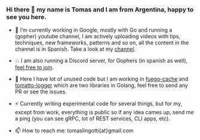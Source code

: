 ### Hi there 👋 my name is Tomas and I am from Argentina, happy to see you here.

- 🔭 I’m currently working in Google, mostly with Go and running a (gopher) youtube channel, I am 
   actively uploading videos with tips, techniques, new frameworks, patterns and so on, all the 
   content in the channel is in Spanish. Take a look at my [channel](https://youtube.com/tomaslingotti).

- 💥 I am also running a Discord server, for Gophers (in spanish as well), [feel free to join](https://discord.io/go-latam).

- 🌱 Here I have lot of unused code but I am working in [fuego-cache](https://github.com/tomiok/fuego-cache) and [tomatto-logger](https://github.com/tomiok/tomatto-logger) which    are two libraries in Golang, feel free to send any PR or see the issues.

- ⚡ Currently writing experimental code for several things, but for my, except from work, everything is public so if any idea cames up, send me a ping (you can see gRPC, lot of REST services, CLI apps, etc).

- 📫 How to reach me: tomaslingotti{at}gmail.com
